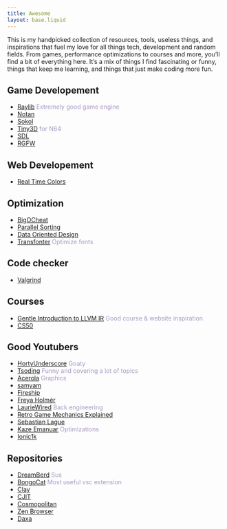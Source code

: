 ```yaml
---
title: Awesome
layout: base.liquid
---
```


<style>
    li > span {
        color: #a899c2;
    }
</style>

This is my handpicked collection of resources, tools, useless things, and inspirations that fuel my love for all things tech, development and random fields. From games, performance optimizations to courses and more, you’ll find a bit of everything here. It’s a mix of things I find fascinating or funny, things that keep me learning, and things that just make coding more fun.

## Game Developement
- <a target="_blank" href="https://www.raylib.com/">Raylib</a> <span>Extremely good game engine</span>
- <a target="_blank" href="https://github.com/Nazariglez/notan">Notan</a>
- <a target="_blank" href="https://github.com/floooh/sokol">Sokol</a>
- <a target="_blank" href="https://github.com/HailToDodongo/tiny3d">Tiny3D</a> <span>for N64</span>
- <a target="_blank" href="https://github.com/libsdl-org/SDL">SDL</a>
- <a target="_blank" href="https://github.com/ColleagueRiley/RGFW">RGFW</a>

## Web Developement
- <a target="_blank" href="https://www.realtimecolors.com">Real Time Colors</a>

## Optimization
- <a target="_blank" href="https://www.bigocheatsheet.com/">BigOCheat</a>
- <a target="_blank" href="https://www.dcc.fc.up.pt/~ricroc/aulas/1516/cp/apontamentos/slides_sortig.pdf">Parallel Sorting</a>
- <a target="_blank" href="https://youtu.be/IroPQ150F6c?si=8_11O4pjep_mEKRv">Data Oriented Design</a>
- <a target="_blank" href="https://transfonter.org/">Transfonter</a> <span>Optimize fonts</span>

## Code checker
- <a target="_blank" href="https://valgrind.org/">Valgrind</a>

## Courses
- <a target="_blank" href="https://mcyoung.xyz/2023/08/01/llvm-ir/">Gentle Introduction to LLVM IR</a> <span>Good course & website inspiration</span>
- <a target="_blank" href="https://cs50.harvard.edu/x/2023/">CS50</a>

## Good Youtubers
- <a target="_blank" href="https://www.youtube.com/@HortyUnderscore">HortyUnderscore</a> <span>Goaty</span>
- <a target="_blank" href="https://www.youtube.com/@TsodingDaily">Tsoding</a> <span>Funny and covering a lot of topics</span>
- <a target="_blank" href="https://www.youtube.com/@Acerola_t">Acerola</a> <span>Graphics</span>
- <a target="_blank" href="https://www.youtube.com/@samyam">samyam</a>
- <a target="_blank" href="https://www.youtube.com/@Fireship">Fireship</a>
- <a target="_blank" href="https://www.youtube.com/@acegikmo">Freya Holmér</a>
- <a target="_blank" href="https://www.youtube.com/@lauriewired">LaurieWired</a> <span>Back engineering</span>
- <a target="_blank" href="https://www.youtube.com/@RGMechEx">Retro Game Mechanics Explained</a>
- <a target="_blank" href="https://www.youtube.com/@SebastianLague">Sebastian Lague</a>
- <a target="_blank" href="https://www.youtube.com/@KazeN64">Kaze Emanuar</a> <span>Optimizations</span>
- <a target="_blank" href="https://www.youtube.com/@Ionic1k">Ionic1k</a>
## Repositories
- <a target="_blank" href="https://github.com/TodePond/DreamBerd">DreamBerd</a> <span>Sus</span>
- <a target="_blank" href="https://github.com/kitgore/BongoCat">BongoCat</a> <span>Most useful vsc extension</span>
- <a target="_blank" href="https://github.com/nicbarker/clay">Clay</a>
- <a target="_blank" href="https://github.com/dyne/cjit">CJIT</a>
- <a target="_blank" href="https://github.com/jart/cosmopolitan">Cosmopolitan</a>
- <a target="_blank" href="https://github.com/zen-browser/desktop">Zen Browser</a>
- <a target="_blank" href="https://github.com/Ipotrick/Daxa">Daxa</a>
